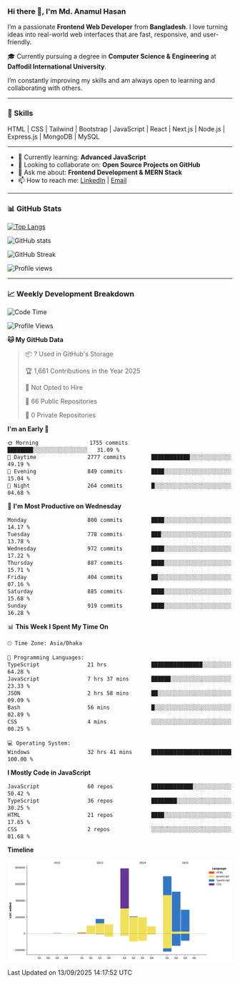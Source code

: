 ### Hi there 👋, I'm Md. Anamul Hasan

I’m a passionate **Frontend Web Developer** from **Bangladesh**. I love turning ideas into real-world web interfaces that are fast, responsive, and user-friendly.

🎓 Currently pursuing a degree in **Computer Science & Engineering** at **Daffodil International University**.

I’m constantly improving my skills and am always open to learning and collaborating with others.

---

### 🚀 Skills
HTML | CSS | Tailwind | Bootstrap | JavaScript | React | Next.js | Node.js | Express.js | MongoDB | MySQL 

---

- 🌱 Currently learning: **Advanced JavaScript**
- 👯 Looking to collaborate on: **Open Source Projects on GitHub**
- 💬 Ask me about: **Frontend Development & MERN Stack**
- 📫 How to reach me: [LinkedIn](https://www.linkedin.com/in/mdanamulhasan201) | [Email](mailto:anamulhasan3625@gmail.com)

---

### 📊 GitHub Stats

[![Top Langs](https://github-readme-stats.vercel.app/api/top-langs/?username=mdanamulhasan201&layout=compact)](https://github.com/anuraghazra/github-readme-stats)

![GitHub stats](https://github-readme-stats.vercel.app/api?username=mdanamulhasan201&show_icons=true&count_private=true&theme=tokyonight)

![GitHub Streak](https://streak-stats.demolab.com?user=mdanamulhasan201&theme=tokyonight)

![Profile views](https://gpvc.arturio.dev/mdanamulhasan201)

---

### 📈 Weekly Development Breakdown

<!--START_SECTION:waka-->
![Code Time](http://img.shields.io/badge/Code%20Time-681%20hrs%2054%20mins-blue)

![Profile Views](http://img.shields.io/badge/Profile%20Views-0-blue)

**🐱 My GitHub Data** 

> 📦 ? Used in GitHub's Storage 
 > 
> 🏆 1,661 Contributions in the Year 2025
 > 
> 🚫 Not Opted to Hire
 > 
> 📜 66 Public Repositories 
 > 
> 🔑 0 Private Repositories 
 > 
**I'm an Early 🐤** 

```text
🌞 Morning                1755 commits        ████████░░░░░░░░░░░░░░░░░   31.09 % 
🌆 Daytime                2777 commits        ████████████░░░░░░░░░░░░░   49.19 % 
🌃 Evening                849 commits         ████░░░░░░░░░░░░░░░░░░░░░   15.04 % 
🌙 Night                  264 commits         █░░░░░░░░░░░░░░░░░░░░░░░░   04.68 % 
```
📅 **I'm Most Productive on Wednesday** 

```text
Monday                   800 commits         ████░░░░░░░░░░░░░░░░░░░░░   14.17 % 
Tuesday                  778 commits         ███░░░░░░░░░░░░░░░░░░░░░░   13.78 % 
Wednesday                972 commits         ████░░░░░░░░░░░░░░░░░░░░░   17.22 % 
Thursday                 887 commits         ████░░░░░░░░░░░░░░░░░░░░░   15.71 % 
Friday                   404 commits         ██░░░░░░░░░░░░░░░░░░░░░░░   07.16 % 
Saturday                 885 commits         ████░░░░░░░░░░░░░░░░░░░░░   15.68 % 
Sunday                   919 commits         ████░░░░░░░░░░░░░░░░░░░░░   16.28 % 
```


📊 **This Week I Spent My Time On** 

```text
🕑︎ Time Zone: Asia/Dhaka

💬 Programming Languages: 
TypeScript               21 hrs              ████████████████░░░░░░░░░   64.28 % 
JavaScript               7 hrs 37 mins       ██████░░░░░░░░░░░░░░░░░░░   23.33 % 
JSON                     2 hrs 58 mins       ██░░░░░░░░░░░░░░░░░░░░░░░   09.09 % 
Bash                     56 mins             █░░░░░░░░░░░░░░░░░░░░░░░░   02.89 % 
CSS                      4 mins              ░░░░░░░░░░░░░░░░░░░░░░░░░   00.25 % 

💻 Operating System: 
Windows                  32 hrs 41 mins      █████████████████████████   100.00 % 
```

**I Mostly Code in JavaScript** 

```text
JavaScript               60 repos            █████████████░░░░░░░░░░░░   50.42 % 
TypeScript               36 repos            ████████░░░░░░░░░░░░░░░░░   30.25 % 
HTML                     21 repos            ████░░░░░░░░░░░░░░░░░░░░░   17.65 % 
CSS                      2 repos             ░░░░░░░░░░░░░░░░░░░░░░░░░   01.68 % 
```



**Timeline**

![Lines of Code chart](https://raw.githubusercontent.com/mdanamulhasan201/mdanamulhasan201/main/assets/bar_graph.png)


 Last Updated on 13/09/2025 14:17:52 UTC
<!--END_SECTION:waka-->
